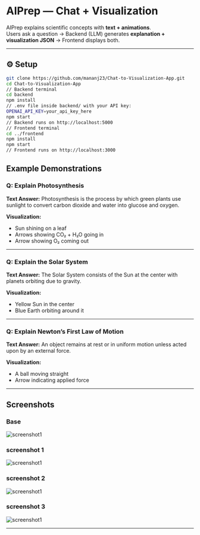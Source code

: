 # AIPrep — Chat + Visualization

AIPrep explains scientific concepts with **text + animations**.  
Users ask a question → Backend (LLM) generates **explanation + visualization JSON** → Frontend displays both.  

---

## ⚙️ Setup

```bash
git clone https://github.com/mananj23/Chat-to-Visualization-App.git
cd Chat-to-Visualization-App
// Backend terminal
cd backend
npm install
// .env file inside backend/ with your API key:
OPENAI_API_KEY=your_api_key_here
npm start
// Backend runs on http://localhost:5000
// Frontend terminal
cd ../frontend
npm install
npm start
// Frontend runs on http://localhost:3000
 ```
## Example Demonstrations


### Q: Explain Photosynthesis
**Text Answer:**
Photosynthesis is the process by which green plants use sunlight to convert carbon dioxide and water into glucose and oxygen.


**Visualization:**
- Sun shining on a leaf
- Arrows showing CO₂ + H₂O going in
- Arrow showing O₂ coming out


---


### Q: Explain the Solar System
**Text Answer:**
The Solar System consists of the Sun at the center with planets orbiting due to gravity.


**Visualization:**
- Yellow Sun in the center
- Blue Earth orbiting around it


---


### Q: Explain Newton’s First Law of Motion
**Text Answer:**
An object remains at rest or in uniform motion unless acted upon by an external force.


**Visualization:**
- A ball moving straight
- Arrow indicating applied force


---

## Screenshots
### Base 
![screenshot1](./base.png)
### screenshot 1 
![screenshot1](./screenshot1.png)

### screenshot 2 
![screenshot1](./screenshot2.png)
### screenshot 3 
![screenshot1](./screenshot3.png)




---


